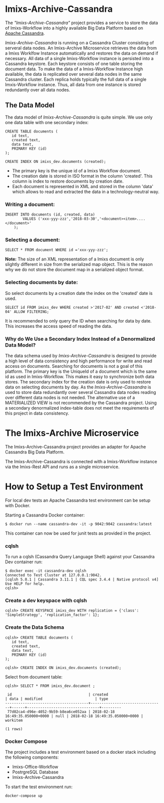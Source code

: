 # Imixs-Archive-Cassandra
The _"Imixs-Archive-Cassandra"_ project provides a service to store the data of Imixs-Workflow into a highly available Big Data Platform based on [Apache Cassandra](http://cassandra.apache.org/).

_Imixs-Archive-Cassandra_ is running on a Cassandra Cluster consisting of serveral data nodes. An Imixs-Archive Microservice retrieves the data from a Imixs Worklfow Instance automatically and restores the data on demand if necessary. All data of a single Imixs-Workflow instance is persisted into a Cassandra keystore. Each keystore consists of one table storing the document data. To make the data of a Imixs-Workflow Instance high available, the data is replicated over several data nodes in the same Cassandra cluster. Each replica holds typically the full data of a single Imxis-Workflow instance. Thus, all data from one instance is stored redundantly over all data nodes.  


## The Data Model

The data model of _Imixs-Archive-Cassandra_ is quite simple. We use only one data table with one secondary index:
	
	CREATE TABLE documents (
	   id text,
	   created text,
	   data text,
	   PRIMARY KEY (id)
	);
	
	CREATE INDEX ON imixs_dev.documents (created);


* The primary key is the unique id of a Imixs Workflow document.
* The creation date is stored in ISO format in the column 'created'. This column is index to restore documents by creation date.
* Each document is represented in XML and stored in the column 'data' which allows to read and extracted the data in a technology-neutral way. 

### Writing a document:

	INSERT INTO documents (id, created, data)
		    VALUES ('xxx-yyy-zzz','2018-03-30','<document><item>....</document>'
		);


### Selecting a document:

	SELECT * FROM document WHERE id ='xxx-yyy-zzz';	

**Note:** The size of an XML representation of a Imixs document is only slightly different in size from the serialized map object. This is the reason why we do not store the document map in a serialized object format.  



### Selecting documents by date:

So select documents by a creation date the index on the 'created' date is used. 

	SELECT id FROM imixs_dev WHERE created >'2017-02' AND created <'2018-04' ALLOW FILTERING;

It is recommended to only query the ID when searching for data by date. This increases the access speed of reading the data.


### Why do We Use a Secondary Index Instead of a Denormalized Data Model?

The data schema used by _Imixs-Archive-Cassandra_ is designed to provide a high level of data consistency and high performance for write and read access on documents. Searching for documents is not a goal of this platform. The primary key is the UniqueId of a document which is the same id as used in Imixs-Workflow. This makes it easy to synchronize both data stores. The secondary index for the creation date is only used to restore data on selecting documents by day. As the _Imixs-Archive-Cassandra_ is used to store data redundantly over several Cassandra data nodes reading over different data nodes is not needed. 
The alternative use of a MATERIALIZED VIEW is not recommended by the Cassandra project. Using a secondary denormalized index-table does not meet the requirements of this project in data consistency. 
	

# The Imixs-Archive Microservice



The Imixs-Archive-Cassandra project provides an adapter for Apache Cassandra Big Data Platform.

The Imixs-Archive-Cassandra is connected with a Imixs-Workflow instance via the Imixs-Rest API and runs as a single microservice. 


# How to Setup a Test Environment

For local dev tests an Apache Cassandra test environment can be setup with Docker. 

Starting a Cassandra Docker container:

	$ docker run --name cassandra-dev -it -p 9042:9042 cassandra:latest

This container can now be used for junit tests as provided in the project. 

### cqlsh

To run a cqlsh (Cassandra Query Language Shell) against your Cassandra Dev container run:

	$ docker exec -it cassandra-dev cqlsh
	Connected to Test Cluster at 127.0.0.1:9042.
	[cqlsh 5.0.1 | Cassandra 3.11.1 | CQL spec 3.4.4 | Native protocol v4]
	Use HELP for help.
	cqlsh>



### Create a dev keyspace with cqlsh

	cqlsh> CREATE KEYSPACE imixs_dev WITH replication = {'class': 'SimpleStrategy', 'replication_factor': 1};
	
	
### Create the Data Schema


	cqlsh> CREATE TABLE documents (
	   id text,
	   created text,
	   data text,
	   PRIMARY KEY (id)
	);
	
	cqlsh> CREATE INDEX ON imixs_dev.documents (created);
	
	
Select from document table:

	cqlsh> SELECT * FROM imixs_dev.document ;
	
	 id                                   | created                         | data | modified                        | type
	--------------------------------------+---------------------------------+------+---------------------------------+---------
	 77d02ca4-d96e-4052-9b59-b8ea6ce052aa | 2018-02-18 16:49:35.050000+0000 | null | 2018-02-18 16:49:35.050000+0000 | workitem
	
	(1 rows)



### Docker Compose

The project includes a test environment based on a docker stack including the following components:

* Imixs-Office-Workflow
* PostrgreSQL Database
* Imixs-Archive-Cassandra

To start the test environment run:

	docker-compose up

